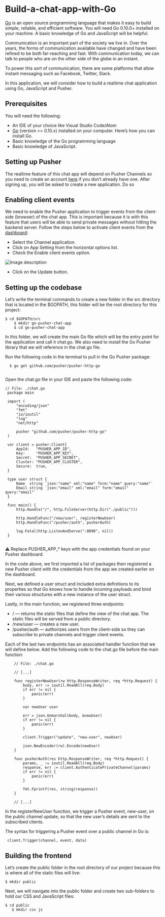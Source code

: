 # Build-a-chat-app-with-Go

[Go](https://golang.org/) is an open source programming language that makes it easy to build simple, reliable, and efficient software. You will need Go 0.10.0+ installed on your machine. A basic knowledge of Go and JavaScript will be helpful.

Communication is an important part of the society we live in. Over the years, the forms of communication available have changed and have been refined to be both far-reaching and fast. With communication today, we can talk to people who are on the other side of the globe in an instant.

To power this sort of communication, there are some platforms that allow instant messaging such as Facebook, Twitter, Slack.

In this application, we will consider how to build a realtime chat application using Go, JavaScript and Pusher. 

## Prerequisites

You will need the following:
- An IDE of your choice like Visual Studio Code/Atom
- [Go](https://golang.org/) (version >= 0.10.x) installed on your computer. Here’s how you can install Go.
- Basic knowledge of the Go programming language
- Basic knowledge of JavaScript.

## Setting up Pusher

The realtime feature of this chat app will depend on Pusher Channels so you need to create an account [here](https://dashboard.pusher.com/accounts/sign_up) if you don’t already have one. After signing up, you will be asked to create a new application. Do so

## Enabling client events

We need to enable the Pusher application to trigger events from the client-side (browser) of the chat app. This is important because it is with this feature that users will be able to send private messages without hitting the backend server. Follow the steps below to activate client events from the [dashboard](https://dashboard.pusher.com/):

- Select the Channel application.
- Click on App Setting from the horizontal options list.
- Check the Enable client events option. 

![Image description](https://images.ctfassets.net/1es3ne0caaid/r2p5Sr6hLq4eeWMoII8YE/78f08355870ee274ed621530d5fd9f16/chat-app-go-enable-client-events.png)

- Click on the Update button.

## Setting up the codebase

Let’s write the terminal commands to create a new folder in the src directory that is located in the $GOPATH, this folder will be the root directory for this project:

```
$ cd $GOPATH/src
    $ mkdir go-pusher-chat-app
    $ cd go-pusher-chat-app
```

In this folder, we will create the main Go file which will be the entry point for the application and call it chat.go. We also need to install the Go Pusher library that we will reference in the chat.go file.

Run the following code in the terminal to pull in the Go Pusher package:

```
  $ go get github.com/pusher/pusher-http-go
  
  ```
  
  Open the chat.go file in your IDE and paste the following code:
  
   ```
   // File: ./chat.go
    package main

    import (
        "encoding/json"
        "fmt"
        "io/ioutil"
        "log"
        "net/http"

        pusher "github.com/pusher/pusher-http-go"
    )

    var client = pusher.Client{
        AppId:   "PUSHER_APP_ID",
        Key:     "PUSHER_APP_KEY",
        Secret:  "PUSHER_APP_SECRET",
        Cluster: "PUSHER_APP_CLUSTER",
        Secure:  true,
    }

    type user struct {
        Name  string `json:"name" xml:"name" form:"name" query:"name"`
        Email string `json:"email" xml:"email" form:"email" query:"email"`
    }

    func main() {
        http.Handle("/", http.FileServer(http.Dir("./public")))

        http.HandleFunc("/new/user", registerNewUser)
        http.HandleFunc("/pusher/auth", pusherAuth)

        log.Fatal(http.ListenAndServe(":8090", nil))
    }
    
``` 

⚠️ Replace PUSHER_APP_* keys with the app credentials found on your Pusher dashboard.

In the code above, we first imported a list of packages then registered a new Pusher client with the credentials from the app we created earlier on the dashboard.

Next, we defined a user struct and included extra definitions to its properties so that Go knows how to handle incoming payloads and bind their various structures with a new instance of the user struct.

Lastly, in the main function, we registered three endpoints:

- / — returns the static files that define the view of the chat app. The static files will be served from a public directory.
- /new/user — creates a new user.
- /pusher/auth — authorizes users from the client-side so they can subscribe to private channels and trigger client events.

Each of the last two endpoints has an associated handler function that we will define below. Add the following code to the chat.go file before the main function:

``` 
    // File: ./chat.go

    // [...]

    func registerNewUser(rw http.ResponseWriter, req *http.Request) {
        body, err := ioutil.ReadAll(req.Body)
        if err != nil {
            panic(err)
        }

        var newUser user

        err = json.Unmarshal(body, &newUser)
        if err != nil {
            panic(err)
        }

        client.Trigger("update", "new-user", newUser)

        json.NewEncoder(rw).Encode(newUser)
    }

    func pusherAuth(res http.ResponseWriter, req *http.Request) {
        params, _ := ioutil.ReadAll(req.Body)
        response, err := client.AuthenticatePrivateChannel(params)
        if err != nil {
            panic(err)
        }

        fmt.Fprintf(res, string(response))
    }

    // [...]
``` 

In the registerNewUser function, we trigger a Pusher event, new-user, on the public channel update, so that the new user’s details are sent to the subscribed clients.

The syntax for triggering a Pusher event over a public channel in Go is:

``` 
 client.Trigger(channel, event, data)
 ``` 

## Building the frontend

Let’s create the public folder in the root directory of our project because this is where all of the static files will live:

 ``` 
 $ mkdir public
 ``` 

Next, we will navigate into the public folder and create two sub-folders to hold our CSS and JavaScript files:

 ```
$ cd public
    $ mkdir css js
 ```
 
